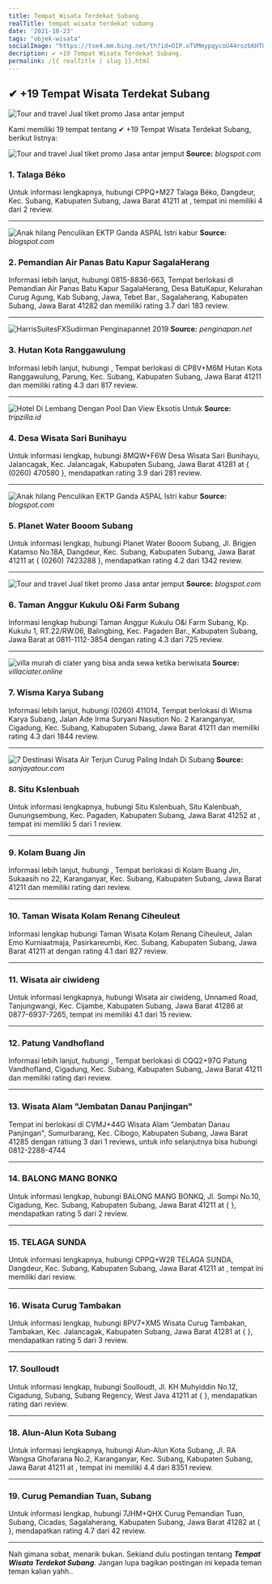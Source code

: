 ```yaml
---
title: Tempat Wisata Terdekat Subang
realTitle: tempat wisata terdekat subang
date: '2021-10-23'
tags: "objek-wisata"
socialImage: "https://tse4.mm.bing.net/th?id=OIP.oTVMmypqycoU44rozbKHTQHaGn&amp;pid=15.1"
decription: ✔ +19 Tempat Wisata Terdekat Subang.
permalink: /{{ realTitle | slug }}.html
---
```


## ✔ +19 Tempat Wisata Terdekat Subang

![Tour and travel Jual tiket promo Jasa antar jemput ](https://2.bp.blogspot.com/-rWNZkf5nVyA/WAH7osfdwxI/AAAAAAAAAEQ/JdC3L69ibRI9Ui7LuYJdmVvBiXn6wlbMQCLcB/s1600/pdt+kabur.jpg)



Kami memiliki 19 tempat tentang ✔ +19 Tempat Wisata Terdekat Subang, berikut listnya:



![Tour and travel Jual tiket promo Jasa antar jemput ](https://tse4.mm.bing.net/th?id=OIP.pWljeEjoD5zFvZnNl0Xk6AAAAA&amp;pid=15.1)
**Source:** _blogspot.com_


### 1. Talaga Béko



Untuk informasi lengkapnya, hubungi CPPQ+M27 Talaga Béko, Dangdeur, Kec. Subang, Kabupaten Subang, Jawa Barat 41211 at , tempat ini memiliki 4 dari 2 review.

---


![Anak hilang Penculikan EKTP Ganda  ASPAL Istri kabur ](https://tse4.mm.bing.net/th?id=OIP.AB9OaGl_O2YIFCuHP2L7rAHaGi&amp;pid=15.1)
**Source:** _blogspot.com_


### 2. Pemandian Air Panas Batu Kapur SagalaHerang



Informasi lebih lanjut, hubungi 0815-8836-663, Tempat berlokasi di Pemandian Air Panas Batu Kapur SagalaHerang, Desa BatuKapur, Kelurahan Curug Agung, Kab Subang, Jawa, Tebet Bar., Sagalaherang, Kabupaten Subang, Jawa Barat 41282 dan memiliki rating 3.7 dari 183 review.

---


![HarrisSuitesFXSudirman  Penginapannet 2019](https://tse4.mm.bing.net/th?id=OIP.4oCVvvA02ons_ydewbxTfAAAAA&amp;pid=15.1)
**Source:** _penginapan.net_


### 3. Hutan Kota Ranggawulung



Informasi lebih lanjut, hubungi , Tempat berlokasi di CP8V+M6M Hutan Kota Ranggawulung, Parung, Kec. Subang, Kabupaten Subang, Jawa Barat 41211 dan memiliki rating 4.3 dari 817 review.

---


![Hotel Di Lembang Dengan Pool Dan View Eksotis Untuk ](https://tse4.mm.bing.net/th?id=OIP.hgm0VInL8a_YRJHRTRx0QgHaEG&amp;pid=15.1)
**Source:** _tripzilla.id_


### 4. Desa Wisata Sari Bunihayu



Untuk informasi lengkap, hubungi 8MQW+F6W Desa Wisata Sari Bunihayu, Jalancagak, Kec. Jalancagak, Kabupaten Subang, Jawa Barat 41281 at { (0260) 470580 }, mendapatkan rating 3.9 dari 281 review.

---


![Anak hilang Penculikan EKTP Ganda  ASPAL Istri kabur ](https://tse2.mm.bing.net/th?id=OIP.PNSLJQs8XKsctZh-VhXdHAEsEe&amp;pid=15.1)
**Source:** _blogspot.com_


### 5. Planet Water Booom Subang



Untuk informasi lengkap, hubungi Planet Water Booom Subang, Jl. Brigjen Katamso No.18A, Dangdeur, Kec. Subang, Kabupaten Subang, Jawa Barat 41211 at { (0260) 7423288 }, mendapatkan rating 4.2 dari 1342 review.

---


![Tour and travel Jual tiket promo Jasa antar jemput ](https://tse2.mm.bing.net/th?id=OIP.ZOUJXScvw8zrnadrbWrTCgEnDT&amp;pid=15.1)
**Source:** _blogspot.com_


### 6. Taman Anggur Kukulu O&amp;i Farm Subang



Informasi lengkap hubungi Taman Anggur Kukulu O&amp;i Farm Subang, Kp. Kukulu 1, RT.22/RW.06, Balingbing, Kec. Pagaden Bar., Kabupaten Subang, Jawa Barat at 0811-1112-3854 dengan rating 4.3 dari 725 review.

---


![villa murah di ciater yang bisa anda sewa ketika berwisata ](https://tse3.mm.bing.net/th?id=OIP.8nFTQFG_4CbNhcvmLaz10AAAAA&amp;pid=15.1)
**Source:** _villaciater.online_


### 7. Wisma Karya Subang



Informasi lebih lanjut, hubungi (0260) 411014, Tempat berlokasi di Wisma Karya Subang, Jalan Ade Irma Suryani Nasution No. 2 Karanganyar, Cigadung, Kec. Subang, Kabupaten Subang, Jawa Barat 41211 dan memiliki rating 4.3 dari 1844 review.

---


![7 Destinasi Wisata Air Terjun Curug Paling Indah Di Subang ](https://tse4.mm.bing.net/th?id=OIP.My3N7QOODXFTT8Cx-7JIJwHaKi&amp;pid=15.1)
**Source:** _sanjayatour.com_


### 8. Situ Kslenbuah



Untuk informasi lengkapnya, hubungi Situ Kslenbuah, Situ Kalenbuah, Gunungsembung, Kec. Pagaden, Kabupaten Subang, Jawa Barat 41252 at , tempat ini memiliki 5 dari 1 review.

---


### 9. Kolam Buang Jin



Informasi lebih lanjut, hubungi , Tempat berlokasi di Kolam Buang Jin, Sukaasih no 22, Karanganyar, Kec. Subang, Kabupaten Subang, Jawa Barat 41211 dan memiliki rating  dari  review.

---


### 10. Taman Wisata Kolam Renang Ciheuleut



Informasi lengkap hubungi Taman Wisata Kolam Renang Ciheuleut, Jalan Emo Kurniaatmaja, Pasirkareumbi, Kec. Subang, Kabupaten Subang, Jawa Barat 41211 at  dengan rating 4.1 dari 827 review.

---


### 11. Wisata air ciwideng



Untuk informasi lengkapnya, hubungi Wisata air ciwideng, Unnamed Road, Tanjungwangi, Kec. Cijambe, Kabupaten Subang, Jawa Barat 41286 at 0877-6937-7265, tempat ini memiliki 4.1 dari 15 review.

---


### 12. Patung Vandhofland



Informasi lebih lanjut, hubungi , Tempat berlokasi di CQQ2+97G Patung Vandhofland, Cigadung, Kec. Subang, Kabupaten Subang, Jawa Barat 41211 dan memiliki rating  dari  review.

---


### 13. Wisata Alam &quot;Jembatan Danau Panjingan&quot;



Tempat ini berlokasi di CVMJ+44G Wisata Alam &quot;Jembatan Danau Panjingan&quot;, Sumurbarang, Kec. Cibogo, Kabupaten Subang, Jawa Barat 41285 dengan ratiung 3 dari 1 reviews, untuk info selanjutnya bisa hubungi 0812-2288-4744

---


### 14. BALONG MANG BONKQ



Untuk informasi lengkap, hubungi BALONG MANG BONKQ, Jl. Sompi No.10, Cigadung, Kec. Subang, Kabupaten Subang, Jawa Barat 41211 at {  }, mendapatkan rating 5 dari 2 review.

---


### 15. TELAGA SUNDA



Untuk informasi lengkapnya, hubungi CPPQ+W2R TELAGA SUNDA, Dangdeur, Kec. Subang, Kabupaten Subang, Jawa Barat 41211 at , tempat ini memiliki  dari  review.

---


### 16. Wisata Curug Tambakan



Untuk informasi lengkap, hubungi 8PV7+XM5 Wisata Curug Tambakan, Tambakan, Kec. Jalancagak, Kabupaten Subang, Jawa Barat 41281 at {  }, mendapatkan rating 5 dari 3 review.

---


### 17. Soulloudt



Untuk informasi lengkap, hubungi Soulloudt, Jl. KH Muhyiddin No.12, Cigadung, Subang, Subang Regency, West Java 41211 at {  }, mendapatkan rating  dari  review.

---


### 18. Alun-Alun Kota Subang



Untuk informasi lengkapnya, hubungi Alun-Alun Kota Subang, Jl. RA Wangsa Ghofarana No.2, Karanganyar, Kec. Subang, Kabupaten Subang, Jawa Barat 41211 at , tempat ini memiliki 4.4 dari 8351 review.

---


### 19. Curug Pemandian Tuan, Subang



Untuk informasi lengkap, hubungi 7JHM+QHX Curug Pemandian Tuan, Subang, Cicadas, Sagalaherang, Kabupaten Subang, Jawa Barat 41282 at {  }, mendapatkan rating 4.7 dari 42 review.

---









Nah gimana sobat, menarik bukan. Sekiand dulu postingan tentang ***Tempat Wisata Terdekat Subang***. Jangan lupa bagikan postingan ini kepada teman teman kalian yahh..

